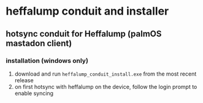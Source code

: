 # heffalump conduit and installer
## hotsync conduit for Heffalump (palmOS mastadon client)

### installation (windows only)
1. download and run `heffalump_conduit_install.exe` from the most recent release
1. on first hotsync with heffalump on the device, follow the login prompt to enable syncing
